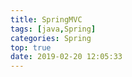 ```yaml
---
title: SpringMVC
tags: [java,Spring]
categories: Spring
top: true
date: 2019-02-20 12:05:33
---
```

